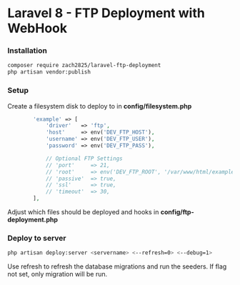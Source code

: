 # Laravel 8 - FTP Deployment with WebHook

### Installation

```bash
composer require zach2825/laravel-ftp-deployment
php artisan vendor:publish
```

### Setup

Create a filesystem disk to deploy to in **config/filesystem.php**

```php
        'example' => [
            'driver'   => 'ftp',
            'host'     => env('DEV_FTP_HOST'),
            'username' => env('DEV_FTP_USER'),
            'password' => env('DEV_FTP_PASS'),

            // Optional FTP Settings
            // 'port'     => 21,
            // 'root'     => env('DEV_FTP_ROOT', '/var/www/html/example'),
            // 'passive'  => true,
            // 'ssl'      => true,
            // 'timeout'  => 30,
        ],
```

Adjust which files should be deployed and hooks in **config/ftp-deployment.php**

### Deploy to server

```bash
php artisan deploy:server <servername> <--refresh=0> <--debug=1>
```

Use refresh to refresh the database migrations and run the seeders. If flag not set, only migration will be run.
